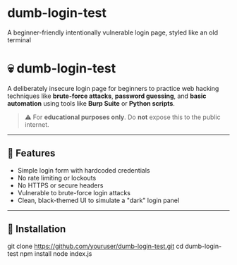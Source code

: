 # dumb-login-test
A beginner-friendly intentionally vulnerable login page, styled like an old terminal


# 💀 dumb-login-test

A deliberately insecure login page for beginners to practice web hacking techniques like **brute-force attacks**, **password guessing**, and **basic automation** using tools like **Burp Suite** or **Python scripts**.

> ⚠️ For **educational purposes only**. Do **not** expose this to the public internet.

---

## 🚀 Features

- Simple login form with hardcoded credentials
- No rate limiting or lockouts
- No HTTPS or secure headers
- Vulnerable to brute-force login attacks
- Clean, black-themed UI to simulate a "dark" login panel

---

## 🔧 Installation


git clone https://github.com/youruser/dumb-login-test.git
cd dumb-login-test
npm install
node index.js
